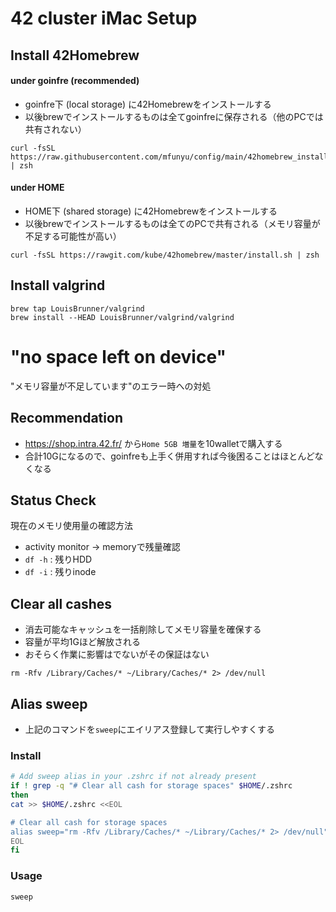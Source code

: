 # 42 cluster iMac Setup

## Install 42Homebrew
#### under goinfre (recommended)

- goinfre下 (local storage) に42Homebrewをインストールする
- 以後brewでインストールするものは全てgoinfreに保存される（他のPCでは共有されない）
```
curl -fsSL https://raw.githubusercontent.com/mfunyu/config/main/42homebrew_install.sh | zsh
```
#### under HOME
- HOME下 (shared storage) に42Homebrewをインストールする
- 以後brewでインストールするものは全てのPCで共有される（メモリ容量が不足する可能性が高い）
```
curl -fsSL https://rawgit.com/kube/42homebrew/master/install.sh | zsh
```
## Install valgrind
```
brew tap LouisBrunner/valgrind
brew install --HEAD LouisBrunner/valgrind/valgrind
```

# "no space left on device"

"メモリ容量が不足しています"のエラー時への対処

## Recommendation
- https://shop.intra.42.fr/ から`Home 5GB 増量`を10walletで購入する
- 合計10Gになるので、goinfreも上手く併用すれば今後困ることはほとんどなくなる

## Status Check
現在のメモリ使用量の確認方法
- activity monitor -> memoryで残量確認
- `df -h` : 残りHDD
- `df -i` : 残りinode

## Clear all cashes
- 消去可能なキャッシュを一括削除してメモリ容量を確保する
- 容量が平均1Gほど解放される
- おそらく作業に影響はでないがその保証はない
```
rm -Rfv /Library/Caches/* ~/Library/Caches/* 2> /dev/null
```

## Alias sweep
- 上記のコマンドを`sweep`にエイリアス登録して実行しやすくする

### Install
```sh
# Add sweep alias in your .zshrc if not already present
if ! grep -q "# Clear all cash for storage spaces" $HOME/.zshrc
then
cat >> $HOME/.zshrc <<EOL

# Clear all cash for storage spaces
alias sweep="rm -Rfv /Library/Caches/* ~/Library/Caches/* 2> /dev/null"
EOL
fi
```
### Usage

```
sweep
```
